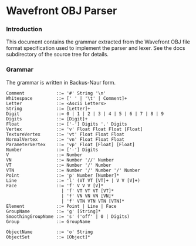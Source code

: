 # Wavefront OBJ Parser
### Introduction
This document contains the grammar extracted from the Wavefront OBJ file format specification used to implement the parser and lexer. See the docs subdirectory of the source tree for details.

### Grammar
The grammar is written in Backus-Naur form.
```
Comment            ::= '#' String '\n'
Whitespace         ::= [' ' | '\t' | Comment]+
Letter             ::= <Ascii Letters>
String             ::= [Letter]+
Digit              ::= 0 | 1 | 2 | 3 | 4 | 5 | 6 | 7 | 8 | 9
Digits             ::= [Digit]+
Float              ::= ['-'] Digits '.' Digits
Vertex             ::= 'v' Float Float Float [Float]
TextureVertex      ::= 'vt' Float Float Float
NormalVertex       ::= 'vn' Float Float Float
ParameterVertex    ::= 'vp' Float [Float] [Float]
Number             ::= ['-'] Digits
V                  ::= Number
VN                 ::= Number '//' Number
VT                 ::= Number '/' Number
VTN                ::= Number '/' Number '/' Number
Point              ::= 'p' Number [Number]*
Line               ::= 'l' (VT VT [VT]+ | V V [V]+)
Face               ::= 'f' V V V [V]*
                     | 'f' VT VT VT [VT]*
                     | 'f' VN VN VN [VN]*
                     | 'f' VTN VTN VTN [VTN]*
Element            ::= Point | Line | Face
GroupName          ::= 'g' [String]*
SmoothingGroupName ::= 's' ('off' | 0 | Digits)
Group              ::= GroupName 

ObjectName         ::= 'o' String
ObjectSet          ::= [Object]*
```